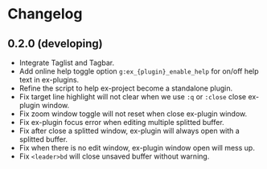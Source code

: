 # Changelog

## 0.2.0 (developing)

- Integrate Taglist and Tagbar.
- Add online help toggle option `g:ex_{plugin}_enable_help` for on/off help text in ex-plugins.
- Refine the script to help ex-project become a standalone plugin.
- Fix target line highlight will not clear when we use `:q` or `:close` close ex-plugin window.
- Fix zoom window toggle will not reset when close ex-plugin window.
- Fix ex-plugin focus error when editing multiple splitted buffer.
- Fix after close a splitted window, ex-plugin will always open with a splitted buffer.
- Fix when there is no edit window, ex-plugin window open will mess up.
- Fix `<leader>bd` will close unsaved buffer without warning.
